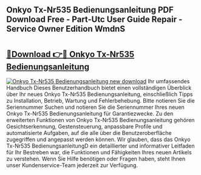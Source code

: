 ## Onkyo Tx-Nr535 Bedienungsanleitung PDF Download Free - Part-Utc User Guide Repair - Service Owner Edition WmdnS

# <h2><a href="http://df3hts4.blite.top/?on=Onkyo+Tx-Nr535+Bedienungsanleitung">🔗Download 👉🔴 Onkyo Tx-Nr535 Bedienungsanleitung</a></h2>

[![Onkyo Tx-Nr535 Bedienungsanleitung new download](https://i.imgur.com/lujVjoI.png)](http://df3hts4.blite.top/?on=Onkyo+Tx-Nr535+Bedienungsanleitung)
Ihr umfassendes Handbuch Dieses Benutzerhandbuch bietet einen vollständigen Überblick über Ihr neues Onkyo Tx-Nr535 Bedienungsanleitung, einschließlich Tipps zu Installation, Betrieb, Wartung und Fehlerbehebung. Bitte notieren Sie die Seriennummer Suchen und notieren Sie die Seriennummer Ihres neuen Onkyo Tx-Nr535 Bedienungsanleitung für Garantiezwecke. Zu den erweiterten Funktionen von Onkyo Tx-Nr535 Bedienungsanleitung gehören Gesichtserkennung, Gestensteuerung, anpassbare Profile und automatisierte Aufgaben, auf die alle über die Benutzeroberfläche zugegriffen und angepasst werden können. Wir glauben, dass das Onkyo Tx-Nr535 BedienungsanleitungD ein detaillierter und informativer Leitfaden für Ihr Bestreben war, die Funktionen und Fähigkeiten Ihres neuen Artikels zu verstehen. Wenn Sie Hilfe benötigen oder Fragen haben, steht Ihnen unser Kundenservice-Team jederzeit zur Verfügung.
